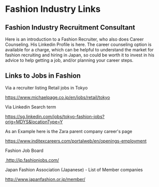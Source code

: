 # Fashion Industry Links

## Fashion Industry Recruitment Consultant
Here is an introduction to a Fashion Recruiter, who also does Career Counseling. His Linkedin Profile is here. The career counseling option is available for a charge, which can be helpful to understand the market for fashion recruiting and hiring in Japan, so could be worth it to invest in his advice to help getting a job, and/or planning your career steps.

## Links to Jobs in Fashion
<p>
  <span class="wysiwyg-color-blue">Via a recruiter listing Retail jobs in Tokyo</span>
</p>
<p>
  <a href="https://www.michaelpage.co.jp/en/jobs/retail/tokyo" target="_blank" rel="noopener">https://www.michaelpage.co.jp/en/jobs/retail/tokyo</a>
</p>
<p>
  <span class="wysiwyg-color-blue">Via Linkedin Search term</span>
</p>
<p>
  <a href="https://sg.linkedin.com/jobs/tokyo-fashion-jobs?orig=MDYS&amp;locationType=Y">https://sg.linkedin.com/jobs/tokyo-fashion-jobs?orig=MDYS&amp;locationType=Y</a>
</p>
<p>
  <span class="wysiwyg-color-blue">As an Example here is the Zara parent company career's page</span>
</p>
<p>
  <a href="https://www.inditexcareers.com/portalweb/en/openings-employment">https://www.inditexcareers.com/portalweb/en/openings-employment</a>
</p>
<p>
  <span class="wysiwyg-color-blue">Fashion Job Board</span>
</p>
<p>
  <a href="http://jp.fashionjobs.com/">&nbsp;http://jp.fashionjobs.com/</a>
</p>
<p>
  <span class="wysiwyg-color-blue">Japan Fashion Association (Japanese) - List of Member companies</span>
</p>
<p>
  <a href="http://www.japanfashion.or.jp/member/">http://www.japanfashion.or.jp/member/</a>
</p>
